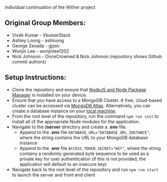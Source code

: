Individual continuation of the Wither project

## Original Group Members:
- Vivek Kumar - VkumarStack
- Ashley Loong - ashloong
- George Zevada - gjzev
- Wonjin Lee - wonjinlee1202
- Nick Johnson - OnceCrowned & Nick Johnson (repository shows Github commit authors)

## Setup Instructions:
- Clone the repository and ensure that [NodeJS and Node Package Manager](https://nodejs.org/en/download/) is installed on your device.
- Ensure that you have access to a MongoDB Cluster. A free, cloud-based cluster can be accessed via [MongoDB Atlas](https://www.mongodb.com/atlas/database). Alternatively, you can create a database instance on your [local machine](https://www.mongodb.com/try/download/community).
- From the root level of the repository, run the command `npm run init` to install all of the appropriate Node modules for the application.
- Navigate to the **/server** directory and create a **.env** file. 
    - Append to the **.env** file `DATABASE_URL="DATABASE_URL_INSTANCE"`, where the string contains the URL to your MongoDB database instance
    - Append to the **.env** file `ACCESS_TOKEN_SECRET="KEY"`, where the string contains a randomly generated byte sequence to be used as a private key for user authentication (if this is not provided, the application will default to an insecure key)
- Navigate back to the root level of the repository and run `npm run start` to launch the server and front end client
